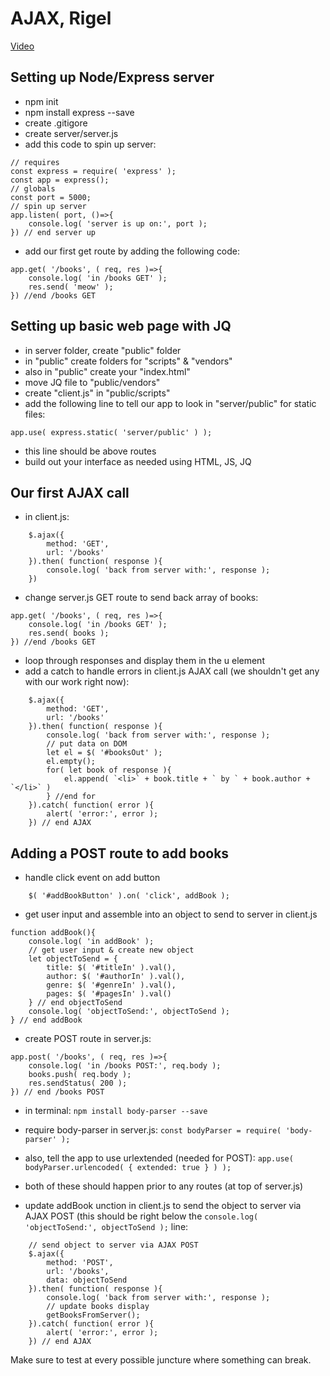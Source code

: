 AJAX, Rigel
===

[Video](https://vimeo.com/288595194/9c6de26e8f)

Setting up Node/Express server
---

- npm init
- npm install express --save
- create .gitigore
- create server/server.js
- add this code to spin up server:

```
// requires
const express = require( 'express' );
const app = express();
// globals
const port = 5000;
// spin up server
app.listen( port, ()=>{
    console.log( 'server is up on:', port );
}) // end server up
```

- add our first get route by adding the following code:

```
app.get( '/books', ( req, res )=>{
    console.log( 'in /books GET' );
    res.send( 'meow' );
}) //end /books GET
```

Setting up basic web page with JQ
---

- in server folder, create "public" folder
- in "public" create folders for "scripts" & "vendors"
- also in "public" create your "index.html"
- move JQ file to "public/vendors"
- create "client.js" in "public/scripts"
- add the following line to tell our app to look in "server/public" for static files:

```
app.use( express.static( 'server/public' ) );
```
- this line should be above routes
- build out your interface as needed using HTML, JS, JQ

Our first AJAX call
---

- in client.js:

```
    $.ajax({
        method: 'GET',
        url: '/books'
    }).then( function( response ){
        console.log( 'back from server with:', response );
    })
```

- change server.js GET route to send back array of books:

```
app.get( '/books', ( req, res )=>{
    console.log( 'in /books GET' );
    res.send( books );
}) //end /books GET
```

- loop through responses and display them in the u element
- add a catch to handle errors in client.js AJAX call (we shouldn't get any with our work right now):

```
    $.ajax({
        method: 'GET',
        url: '/books'
    }).then( function( response ){
        console.log( 'back from server with:', response );
        // put data on DOM
        let el = $( '#booksOut' );
        el.empty();
        for( let book of response ){
            el.append( `<li>` + book.title + ` by ` + book.author + `</li>` )
        } //end for
    }).catch( function( error ){
        alert( 'error:', error );
    }) // end AJAX
```

Adding a POST route to add books
---

- handle click event on add button

```
    $( '#addBookButton' ).on( 'click', addBook );
```

- get user input and assemble into an object to send to server in client.js

```
function addBook(){
    console.log( 'in addBook' );
    // get user input & create new object
    let objectToSend = {
        title: $( '#titleIn' ).val(), 
        author: $( '#authorIn' ).val(), 
        genre: $( '#genreIn' ).val(), 
        pages: $( '#pagesIn' ).val()
    } // end objectToSend
    console.log( 'objectToSend:', objectToSend );
} // end addBook
```

- create POST route in server.js:

```
app.post( '/books', ( req, res )=>{
    console.log( 'in /books POST:', req.body );
    books.push( req.body );
    res.sendStatus( 200 );
}) // end /books POST
```

- in terminal: ```npm install body-parser --save```
- require body-parser in server.js: ```const bodyParser = require( 'body-parser' );``` 
- also, tell the app to use urlextended (needed for POST): ```app.use( bodyParser.urlencoded( { extended: true } ) );```
- both of these should happen prior to any routes (at top of server.js)

- update addBook unction in client.js to send the object to server via AJAX POST (this should be right below the ```console.log( 'objectToSend:', objectToSend );``` line:

```
    // send object to server via AJAX POST
    $.ajax({
        method: 'POST',
        url: '/books',
        data: objectToSend
    }).then( function( response ){
        console.log( 'back from server with:', response );
        // update books display
        getBooksFromServer();
    }).catch( function( error ){
        alert( 'error:', error );
    }) // end AJAX
```

Make sure to test at every possible juncture where something can break. 